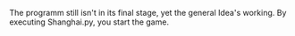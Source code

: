 The programm still isn't in its final stage, yet the general Idea's working.
By executing Shanghai.py, you start the game.
